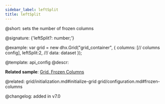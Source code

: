 ```yaml
---
sidebar_label: leftSplit
title: leftSplit
---          
```


@short: sets the number of frozen columns

@signature: {'leftSplit?: number;'}

@example: 
var grid = new dhx.Grid("grid_container", {
	columns: [// columns config],
	leftSplit:2,  /*!*/
	data: dataset
});


@template:	api_config
@descr: 

**Related sample**: [Grid. Frozen Columns](https://snippet.dhtmlx.com/hcgl9nth)

@related: grid/initialization.md#initialize-grid
grid/configuration.md#frozen-columns

@changelog: added in v7.0